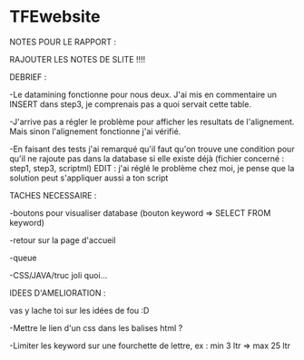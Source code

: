 # TFEwebsite

NOTES POUR LE RAPPORT :

RAJOUTER LES NOTES DE SLITE !!!!



DEBRIEF :

-Le datamining fonctionne pour nous deux. J'ai mis en commentaire un INSERT dans step3, je comprenais pas a quoi servait cette table.

-J'arrive pas a régler le problème pour afficher les resultats de l'alignement. Mais sinon l'alignement fonctionne j'ai vérifié.

-En faisant des tests j'ai remarqué qu'il faut qu'on trouve une condition pour qu'il ne rajoute pas dans la database si elle existe déjà (fichier concerné : step1, step3, scriptml) EDIT : j'ai réglé le problème chez moi, je pense que la solution peut s'appliquer aussi a ton script


TACHES NECESSAIRE :

-boutons pour visualiser database (bouton keyword => SELECT FROM keyword)

-retour sur la page d'accueil

-queue

-CSS/JAVA/truc joli quoi...

IDEES D'AMELIORATION :

vas y lache toi sur les idées de fou :D

-Mettre le lien d'un css dans les balises html ?

-Limiter les keyword sur une fourchette de lettre, ex : min 3 ltr => max 25 ltr
